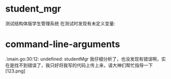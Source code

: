 # student_mgr
测试结构体版学生管理系统
在测试时发现有未定义变量:
# command-line-arguments
.\main.go:30:12: undefined: studentMgr
我仔细分析了，也没发现有错误啊，实在是找不到错误了，我只好将我写的代码上传上来，请大神们帮忙指导一下
[123.png]
